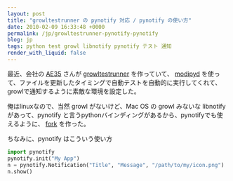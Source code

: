 ```yaml
---
layout: post
title: "growltestrunner の pynotify 対応 / pynotify の使い方"
date: 2010-02-09 16:33:48 +0000
permalink: /jp/growltestrunner-pynotify-pynotify
blog: jp
tags: python test growl libnotify pynotify テスト 通知
render_with_liquid: false
---
```


最近、会社の [AE35](http://twitter.com/ae35) さんが
[growltestrunner](https://bitbucket.org/ae35/growltestrunner/) を作っていて、
[modipyd](http://www.metareal.org/p/modipyd/ja/)
を使って、ファイルを更新したタイミングで自動テストを自動的に実行してくれて、growlで通知するように素敵な環境を設定した。

俺はlinuxなので、当然 growl がないけど、Mac OS の growl みないな libnotify があって、pynotify
と言うpythonバインディングがあるから、pynotifyでも使えるように、
[fork](http://www.bitbucket.org/IanLewis/growltestrunner/) を作った。

ちなみに、pynotify はこういう使い方

```python
import pynotify
pynotify.init("My App")
n = pynotify.Notification("Title", "Message", "/path/to/my/icon.png")
n.show()
```
